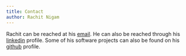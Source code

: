 ```yaml
---
title: Contact
author: Rachit Nigam
---
```


Rachit can be reached at his [email](mailto:rnigam@umass.edu). He can also be
reached through his [linkedin](https://linkedin.com/rachit-nigam) profile. Some
of his software projects can also be found on his
[github](https://github.com/rachitnigam) profile.

